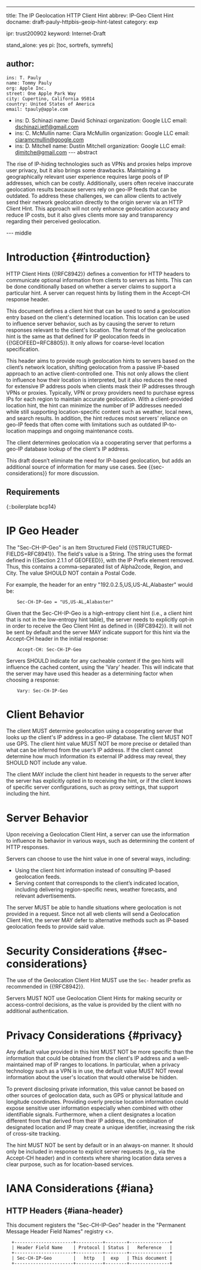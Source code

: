 ---
title: The IP Geolocation HTTP Client Hint
abbrev: IP-Geo Client Hint
docname: draft-pauly-httpbis-geoip-hint-latest
category: exp

ipr: trust200902
keyword: Internet-Draft

stand_alone: yes
pi: [toc, sortrefs, symrefs]

author:
 -
    ins: T. Pauly
    name: Tommy Pauly
    org: Apple Inc.
    street: One Apple Park Way
    city: Cupertino, California 95014
    country: United States of America
    email: tpauly@apple.com
 -
    ins: D. Schinazi
    name: David Schinazi
    organization: Google LLC
    email: dschinazi.ietf@gmail.com
 -
    ins: C. McMullin
    name: Ciara McMullin
    organization: Google LLC
    email: ciaramcmullin@google.com
 -
    ins: D. Mitchell
    name: Dustin Mitchell
    organization: Google LLC
    email: djmitche@gmail.com
--- abstract

The rise of IP-hiding technologies such as VPNs and proxies helps improve user
privacy, but it also brings some drawbacks. Maintaining a geographically
relevant user experience requires large pools of IP addresses, which can
be costly. Additionally, users often receive inaccurate geolocation
results because servers rely on geo-IP feeds that can be outdated. To
address these challenges, we can allow clients to actively send their
network geolocation directly to the origin server via an HTTP Client
Hint. This approach will not only enhance geolocation accuracy and reduce IP
costs, but it also gives clients more say and transparency regarding
their perceived geolocation.

--- middle

# Introduction {#introduction}

HTTP Client Hints {{!RFC8942}} defines a convention for HTTP headers to
communicate optional information from clients to servers as hints. This
can be done conditionally based on whether a server claims to support a
particular hint. A server can request hints by listing them in the
Accept-CH response header.

This document defines a client hint that can be used to send a
geolocation entry based on the client's determined location. This
location can be used to influence server behavior, such as by causing
the server to return responses relevant to the client's location. The
format of the geolocation hint is the same as that defined for IP
geolocation feeds in {{!GEOFEED=RFC8805}}. It only allows for
coarse-level location specification.

This header aims to provide rough geolocation hints to servers based on
the client’s network location, shifting geolocation from a passive
IP-based approach to an active client-controlled one. This not only
allows the client to influence how their location is interpreted, but
it also reduces the need for extensive IP address pools when clients
mask their IP addresses through VPNs or proxies. Typically, VPN or proxy
providers need to purchase egress IPs for each region to maintain
accurate geolocation. With a client-provided location hint, the hint can
minimize the number of IP addresses needed while still supporting
location-specific content such as weather, local news, and search
results. In addition, the hint reduces most servers' reliance on geo-IP
feeds that often come with limitations such as outdated
IP-to-location mappings and ongoing maintenance costs.

The client determines geolocation via a cooperating server
that performs a geo-IP database lookup of the client's IP address.

This draft doesn’t eliminate the need for IP-based geolocation, but adds an
additional source of information for many use cases. See {{sec-considerations}}
for more discussion.

## Requirements

{::boilerplate bcp14}

# IP Geo Header

The "Sec-CH-IP-Geo" is an Item Structured Field {{!STRUCTURED-FIELDS=RFC8941}}.
The field's value is a String. The string uses the format defined in
{{Section 2.1.1 of GEOFEED}}, with the IP Prefix element removed. Thus, this
contains a comma-separated list of Alpha2code, Region, and City. The
value SHOULD NOT contain a Postal Code.

For example, the header for an entry "192.0.2.5,US,US-AL,Alabaster" would be:

~~~
    Sec-CH-IP-Geo = "US,US-AL,Alabaster"
~~~

Given that the Sec-CH-IP-Geo is a high-entropy client hint (i.e.,
a client hint that is not in the low-entropy hint table), the server
needs to explicitly opt-in in order to receive the Geo Client Hint as defined in
{{RFC8942}}. It will not be sent by default and the server MAY
indicate support for this hint via the Accept-CH header in the
initial response:

~~~
    Accept-CH: Sec-CH-IP-Geo
~~~

Servers SHOULD indicate for any cacheable content if the geo hints
will influence the cached content, using the 'Vary' header. This will
indicate that the server may have used this header as a determining
factor when choosing a response:

~~~
    Vary: Sec-CH-IP-Geo
~~~

# Client Behavior
 
The client MUST determine geolocation using a cooperating server
that looks up the client's IP address in a geo-IP database. The client
MUST NOT use GPS. The client hint value MUST NOT be more precise
or detailed than what can be inferred from the user’s IP address.
If the client cannot determine how much information its external
IP address may reveal, they SHOULD NOT include any value.

The client MAY include the client hint header in requests to the
server after the server has explicitly opted in to receiving the
hint, or if the client knows of specific server configurations,
such as proxy settings, that support including the hint.

# Server Behavior

Upon receiving a Geolocation Client Hint, a server can use the
information to influence its behavior in various ways, such as
determining the content of HTTP responses.

Servers can choose to use the hint value in one of several ways,
including:

- Using the client hint information instead of consulting IP-based
geolocation feeds.
- Serving content that corresponds to the client’s indicated location,
including delivering region-specific news, weather forecasts, and
relevant advertisements.

The server MUST be able to handle situations where geolocation is
not provided in a request. Since not all web clients will send a 
Geolocation Client Hint, the server MAY defer to alternative methods 
such as IP-based geolocation feeds to provide said value.

# Security Considerations {#sec-considerations}

The use of the Geolocation Client Hint MUST use the `Sec-` header
prefix as recommended in {{!RFC8942}}.

Servers MUST NOT use Geolocation Client Hints for making security or
access-control decisions, as the value is provided by the client with
no additional authentication.

# Privacy Considerations {#privacy}

Any default value provided in this hint MUST NOT be more specific than
the information that could be obtained from the client's IP address
and a well-maintained map of IP ranges to locations. In particular,
when a privacy technology such as a VPN is in use, the default value
MUST NOT reveal information about the user's location that would
otherwise be hidden.

To prevent disclosing private information, this value cannot be
based on other sources of geolocation data, such as GPS or physical 
latitude and longitude coordinates. Providing overly precise location
information could expose sensitive user information especially when
combined with other identifiable signals. Furthermore, when a client
designates a location different from that derived from their IP
address, the combination of designated location and IP may create a
unique identifier, increasing the risk of cross-site tracking.

The hint MUST NOT be sent by default or in an always-on manner. It
should only be included in response to explicit server requests (e.g.,
via the Accept-CH header) and in contexts where sharing location
data serves a clear purpose, such as for location-based services.

# IANA Considerations {#iana}

## HTTP Headers {#iana-header}

This document registers the "Sec-CH-IP-Geo" header in the
"Permanent Message Header Field Names" registry
<[](https://www.iana.org/assignments/message-headers)>.

~~~
  +----------------------+----------+--------+---------------+
  | Header Field Name    | Protocol | Status |   Reference   |
  +----------------------+----------+--------+---------------+
  | Sec-CH-IP-Geo        |   http   |  exp   | This document |
  +----------------------+----------+--------+---------------+
~~~
